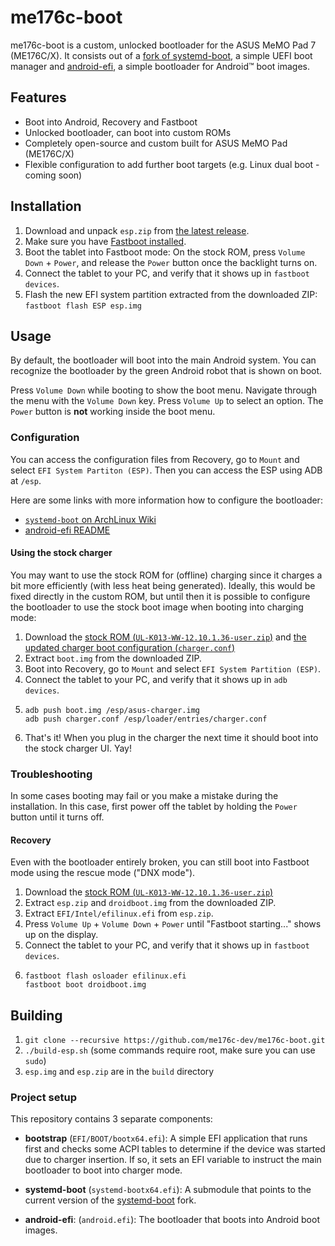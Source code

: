 # me176c-boot
me176c-boot is a custom, unlocked bootloader for the ASUS MeMO Pad 7 (ME176C/X). It consists out of a
[fork of systemd-boot](https://github.com/me176c-dev/systemd-boot-me176c), a simple UEFI boot manager
and [android-efi](https://github.com/me176c-dev/android-efi), a simple bootloader for Android™ boot images.

## Features
- Boot into Android, Recovery and Fastboot
- Unlocked bootloader, can boot into custom ROMs
- Completely open-source and custom built for ASUS MeMO Pad (ME176C/X)
- Flexible configuration to add further boot targets (e.g. Linux dual boot - coming soon)

## Installation
1. Download and unpack `esp.zip` from [the latest release](https://github.com/me176c-dev/me176c-boot/releases).
2. Make sure you have [Fastboot installed](https://wiki.lineageos.org/adb_fastboot_guide.html).
3. Boot the tablet into Fastboot mode: On the stock ROM, press `Volume Down` + `Power`, and release the `Power` button
   once the backlight turns on.
4. Connect the tablet to your PC, and verify that it shows up in `fastboot devices`.
5. Flash the new EFI system partition extracted from the downloaded ZIP: `fastboot flash ESP esp.img`

## Usage
By default, the bootloader will boot into the main Android system.
You can recognize the bootloader by the green Android robot that is shown on boot.

Press `Volume Down` while booting to show the boot menu. Navigate through the menu with the `Volume Down` key.
Press `Volume Up` to select an option. The `Power` button is **not** working inside the boot menu.

### Configuration
You can access the configuration files from Recovery, go to `Mount` and select `EFI System Partiton (ESP)`.
Then you can access the ESP using ADB at `/esp`.

Here are some links with more information how to configure the bootloader:
- [`systemd-boot` on ArchLinux Wiki](https://wiki.archlinux.org/index.php/Systemd-boot)
- [android-efi README](https://github.com/me176c-dev/android-efi#readme)

#### Using the stock charger
You may want to use the stock ROM for (offline) charging since it charges a bit more efficiently (with
less heat being generated). Ideally, this would be fixed directly in the custom ROM, but until then it
is possible to configure the bootloader to use the stock boot image when booting into charging mode:

1. Download the [stock ROM (`UL-K013-WW-12.10.1.36-user.zip`)](http://dlcdnet.asus.com/pub/ASUS/EeePAD/ME176C/UL-K013-WW-12.10.1.36-user.zip)
   and [the updated charger boot configuration (`charger.conf`)](https://gist.github.com/lambdadroid/6de9d6ac316277c8d6966a0e7b5f954d/raw/charger.conf)
2. Extract `boot.img` from the downloaded ZIP.
3. Boot into Recovery, go to `Mount` and select `EFI System Partition (ESP)`.
4. Connect the tablet to your PC, and verify that it shows up in `adb devices`.
5.
    ```
    adb push boot.img /esp/asus-charger.img
    adb push charger.conf /esp/loader/entries/charger.conf
    ```
6. That's it! When you plug in the charger the next time it should boot into the stock charger UI. Yay!

### Troubleshooting
In some cases booting may fail or you make a mistake during the installation. In this case, first power off
the tablet by holding the `Power` button until it turns off.

#### Recovery
Even with the bootloader entirely broken, you can still boot into Fastboot mode using the rescue mode ("DNX mode").

1. Download the [stock ROM (`UL-K013-WW-12.10.1.36-user.zip`)](http://dlcdnet.asus.com/pub/ASUS/EeePAD/ME176C/UL-K013-WW-12.10.1.36-user.zip)
2. Extract `esp.zip` and `droidboot.img` from the downloaded ZIP.
3. Extract `EFI/Intel/efilinux.efi` from `esp.zip`.
4. Press `Volume Up` + `Volume Down` + `Power` until "Fastboot starting..." shows up on the display.
5. Connect the tablet to your PC, and verify that it shows up in `fastboot devices`.
6.
    ```
    fastboot flash osloader efilinux.efi
    fastboot boot droidboot.img
    ```

## Building
1. `git clone --recursive https://github.com/me176c-dev/me176c-boot.git`
2. `./build-esp.sh` (some commands require root, make sure you can use `sudo`)
3. `esp.img` and `esp.zip` are in the `build` directory

### Project setup
This repository contains 3 separate components:

- **bootstrap** (`EFI/BOOT/bootx64.efi`):
  A simple EFI application that runs first and checks some ACPI tables to determine if the device was started due to charger insertion.
  If so, it sets an EFI variable to instruct the main bootloader to boot into charger mode.

- **systemd-boot** (`systemd-bootx64.efi`):
  A submodule that points to the current version of the [systemd-boot](https://www.freedesktop.org/wiki/Software/systemd/systemd-boot/) fork.

- **android-efi**: (`android.efi`):
  The bootloader that boots into Android boot images.
